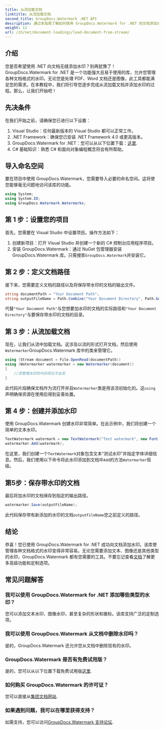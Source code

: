 ```yaml
---
title: 从流加载文档
linktitle: 从流加载文档
second_title: GroupDocs.Watermark .NET API
description: 通过本指南了解如何使用 GroupDocs.Watermark for .NET 向文档添加水印。非常适合希望增强文档安全性的开发人员。
weight: 11
url: /zh/net/document-loadings/load-document-from-stream/
---
```

## 介绍
您是否希望使用 .NET 向文档无缝添加水印？别再犹豫了！ GroupDocs.Watermark for .NET 是一个功能强大且易于使用的库，允许您管理各种文档格式的水印。无论您是处理 PDF、Word 文档还是图像，此工具都能满足您的需求。在本教程中，我们将引导您逐步完成从流加载文档并添加水印的过程。那么，让我们开始吧！
## 先决条件
在我们开始之前，请确保您已进行以下设置：
1. Visual Studio：任何最新版本的 Visual Studio 都可以正常工作。
2. .NET Framework：确保您已安装 .NET Framework 4.0 或更高版本。
3.  GroupDocs.Watermark for .NET：您可以从以下位置下载：[这里](https://releases.groupdocs.com/Watermark/net/).
4. C# 基础知识：熟悉 C# 和面向对象编程概念将会有所帮助。

## 导入命名空间
要在项目中使用 GroupDocs.Watermark，您需要导入必要的命名空间。这将使您能够毫无问题地访问该库的功能。
```csharp
using System;
using System.IO;
using GroupDocs.Watermark.Watermarks;
```
## 第 1 步：设置您的项目
首先，您需要在 Visual Studio 中设置项目。操作方法如下：
1. 创建新项目：打开 Visual Studio 并创建一个新的 C# 控制台应用程序项目。
2. 安装 GroupDocs.Watermark：通过 NuGet 包管理器安装 GroupDocs.Watermark 库。只需搜索`GroupDocs.Watermark`并安装它。
## 第 2 步：定义文档路径
接下来，您需要定义文档的路径以及将保存带水印的文档的输出文件。
```csharp
string documentPath = "Your Document Path";
string outputFileName = Path.Combine("Your Document Directory", Path.GetFileName(documentPath));
```
代替`"Your Document Path"`与您想要加水印的文档的实际路径和`"Your Document Directory"`与要保存带水印的文档的目录。
## 第 3 步：从流加载文档
现在，让我们从流中加载文档。这涉及以流的形式打开文档，然后使用`Watermarker`GroupDocs.Watermark 库中的类来管理它。
```csharp
using (Stream document = File.OpenRead(documentPath))
using (Watermarker watermarker = new Watermarker(document))
{
    //您管理水印的代码将位于此处
}
```
此代码片段确保文档作为流打开并且`Watermarker`类是用该流初始化的。这`using`声明确保资源在使用后得到妥善处置。
## 第 4 步：创建并添加水印
使用 GroupDocs.Watermark 创建水印非常简单。在此示例中，我们将创建一个简单的文本水印。
```csharp
TextWatermark watermark = new TextWatermark("Test watermark", new Font("Arial", 12));
watermarker.Add(watermark);
```
在这里，我们创建一个`TextWatermark`对象包含文本“测试水印”并指定字体详细信息。然后，我们使用以下命令将此水印添加到文档中`Add`的方法`Watermarker`班级。
## 第5步：保存带水印的文档
最后将加水印的文档保存到指定的输出路径。
```csharp
watermarker.Save(outputFileName);
```
此代码保存带有新添加的水印的文档`outputFileName`您之前定义的路径。

## 结论
恭喜！您已使用 GroupDocs.Watermark for .NET 成功向文档添加水印。该库使管理各种文档格式的水印变得非常容易。无论您需要添加文本、图像还是其他类型的水印，GroupDocs.Watermark 都有您需要的工具。不要忘记查看[文档](https://tutorials.groupdocs.com/Watermark/net/)了解更多高级功能和定制选项。
## 常见问题解答
### 我可以使用 GroupDocs.Watermark for .NET 添加哪些类型的水印？
您可以添加文本水印、图像水印，甚至复杂的形状和徽标。该库支持广泛的定制选项。
### 我可以使用 GroupDocs.Watermark 从文档中删除水印吗？
是的，GroupDocs.Watermark 还允许您从文档中删除现有的水印。
### GroupDocs.Watermark 是否有免费试用版？
是的，您可以从以下位置下载免费试用版[这里](https://releases.groupdocs.com/).
### 如何购买 GroupDocs.Watermark 的许可证？
您可以直接从[集团文档网站](https://purchase.groupdocs.com/buy).
### 如果遇到问题，我可以在哪里获得支持？
如需支持，您可以访问[GroupDocs.Watermark 支持论坛](https://forum.groupdocs.com/c/watermark/19).